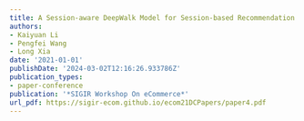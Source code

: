```yaml
---
title: A Session-aware DeepWalk Model for Session-based Recommendation
authors:
- Kaiyuan Li
- Pengfei Wang
- Long Xia
date: '2021-01-01'
publishDate: '2024-03-02T12:16:26.933786Z'
publication_types:
- paper-conference
publication: '*SIGIR Workshop On eCommerce*'
url_pdf: https://sigir-ecom.github.io/ecom21DCPapers/paper4.pdf
---
```

